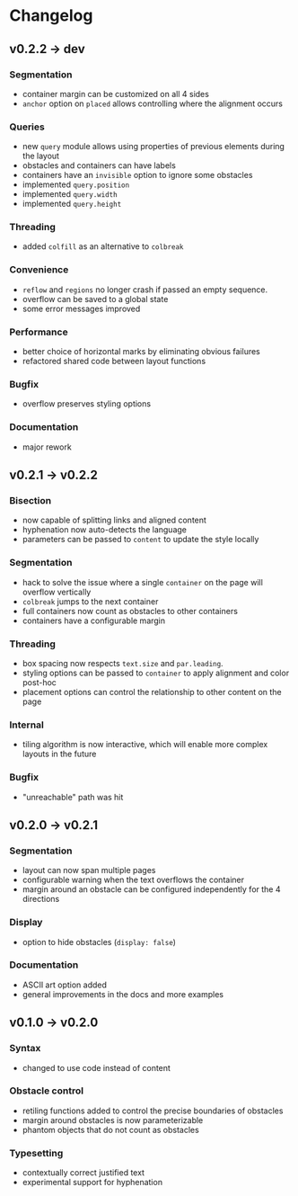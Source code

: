 # Changelog

## v0.2.2 -> dev

### Segmentation
- container margin can be customized on all 4 sides
- `anchor` option on `placed` allows controlling where the alignment occurs

### Queries
- new `query` module allows using properties of previous elements during the layout
- obstacles and containers can have labels
- containers have an `invisible` option to ignore some obstacles
- implemented `query.position`
- implemented `query.width`
- implemented `query.height`

### Threading
- added `colfill` as an alternative to `colbreak`

### Convenience
- `reflow` and `regions` no longer crash if passed
  an empty sequence.
- overflow can be saved to a global state
- some error messages improved

### Performance
- better choice of horizontal marks by eliminating obvious failures
- refactored shared code between layout functions

### Bugfix
- overflow preserves styling options

### Documentation
- major rework

## v0.2.1 -> v0.2.2

### Bisection
- now capable of splitting links and aligned content
- hyphenation now auto-detects the language
- parameters can be passed to `content` to update the style locally

### Segmentation
- hack to solve the issue where a single `container` on the page will overflow vertically
- `colbreak` jumps to the next container
- full containers now count as obstacles to other containers
- containers have a configurable margin

### Threading
- box spacing now respects `text.size` and `par.leading`.
- styling options can be passed to `container` to apply alignment and color post-hoc
- placement options can control the relationship to other content on the page

### Internal
- tiling algorithm is now interactive, which will enable more complex layouts in the future

### Bugfix
- "unreachable" path was hit

## v0.2.0 -> v0.2.1

### Segmentation
- layout can now span multiple pages
- configurable warning when the text overflows the container
- margin around an obstacle can be configured independently for the 4 directions

### Display
- option to hide obstacles (`display: false`)

### Documentation
- ASCII art option added
- general improvements in the docs and more examples

## v0.1.0 -> v0.2.0

### Syntax
- changed to use code instead of content

### Obstacle control
- retiling functions added to control the precise boundaries of obstacles
- margin around obstacles is now parameterizable
- phantom objects that do not count as obstacles

### Typesetting
- contextually correct justified text
- experimental support for hyphenation

